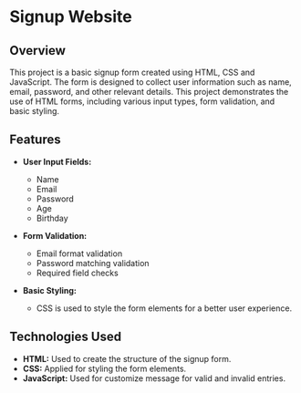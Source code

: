 # Signup Website

## Overview

This project is a basic signup form created using HTML, CSS and JavaScript. The form is designed to collect user information such as name, email, password, and other relevant details. This project demonstrates the use of HTML forms, including various input types, form validation, and basic styling.

## Features

-   **User Input Fields:**
    
    -   Name
    -   Email
    -   Password
    -   Age
    - Birthday
-   **Form Validation:**
    
    -   Email format validation
    -   Password matching validation
    -   Required field checks
-   **Basic Styling:**
    
    -   CSS is used to style the form elements for a better user experience.

## Technologies Used

-   **HTML:** Used to create the structure of the signup form.
-   **CSS:** Applied for styling the form elements.
-  **JavaScript:** Used for customize message for valid and invalid entries.